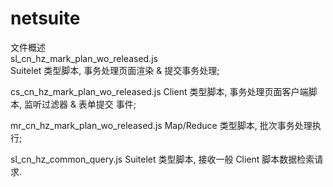 # netsuite

文件概述
<br>
sl_cn_hz_mark_plan_wo_released.js <br>
  Suitelet 类型脚本, 事务处理页面渲染 & 提交事务处理;
  
cs_cn_hz_mark_plan_wo_released.js
  Client 类型脚本, 事务处理页面客户端脚本, 监听过滤器 & 表单提交 事件;
  
mr_cn_hz_mark_plan_wo_released.js
  Map/Reduce 类型脚本, 批次事务处理执行;

sl_cn_hz_common_query.js
  Suitelet 类型脚本, 接收一般 Client 脚本数据检索请求.
